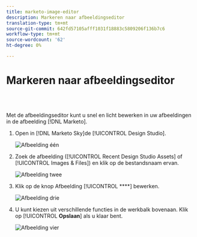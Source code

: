 ```yaml
---
title: marketo-image-editor
description: Markeren naar afbeeldingseditor
translation-type: tm+mt
source-git-commit: 642fd57105afff1031f18883c5809206f136b7c6
workflow-type: tm+mt
source-wordcount: '62'
ht-degree: 0%

---
```



# Markeren naar afbeeldingseditor

<br> 

Met de afbeeldingseditor kunt u snel en licht bewerken in uw afbeeldingen in de afbeelding [!DNL Marketo].

1. Open in [!DNL Marketo Sky]de [!UICONTROL Design Studio].

   ![Afbeelding één](/help/sky/assets/design-studio/marketo-image-editor/marketo-image-editor-1.png)

1. Zoek de afbeelding ([!UICONTROL Recent Design Studio Assets] of [!UICONTROL Images & Files]) en klik op de bestandsnaam ervan.

   ![Afbeelding twee](/help/sky/assets/design-studio/marketo-image-editor/marketo-image-editor-2.png)

1. Klik op de knop Afbeelding [!UICONTROL ****] bewerken.

   ![Afbeelding drie](/help/sky/assets/design-studio/marketo-image-editor/marketo-image-editor-3.png)

1. U kunt kiezen uit verschillende functies in de werkbalk bovenaan. Klik op [!UICONTROL **Opslaan**] als u klaar bent.

   ![Afbeelding vier](/help/sky/assets/design-studio/marketo-image-editor/marketo-image-editor-4.png)